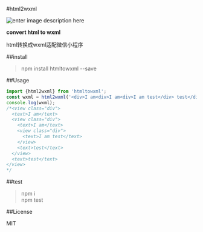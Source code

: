 #html2wxml

![enter image description here](https://api.travis-ci.org/jayZOU/html2wxml.svg?branch=master)


**convert html to wxml**  

html转换成wxml适配微信小程序

##install

>npm install htmltowxml --save

##Usage
```javascript
import {html2wxml} from 'htmltowxml';
const wxml = html2wxml('<div>I am<div>I am<div>I am test</div> test</div> test</div>');
console.log(wxml);
/*<view class="div">
  <text>I am</text>
  <view class="div">
    <text>I am</text>
    <view class="div">
      <text>I am test</text>
    </view>
    <text>test</text>
  </view>
  <text>test</text>
</view>
*/
```

##test

>npm i  
>npm test

##License

MIT

